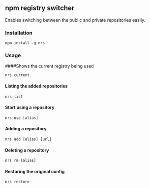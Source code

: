 ## npm registry switcher

Enables switching between the public and private repositories easily.

### Installation

```
npm install -g nrs
```

### Usage

####Shows the current registry being used

```
nrs current
```

#### Listing the added repositories

```
nrs list
```

#### Start using a repository

```
nrs use [alias]
```

#### Adding a repository

```
nrs add [alias] [url]
```

#### Deleting a repository

```
nrs rm [alias]
```

#### Restoring the original config

```
nrs restore
```
